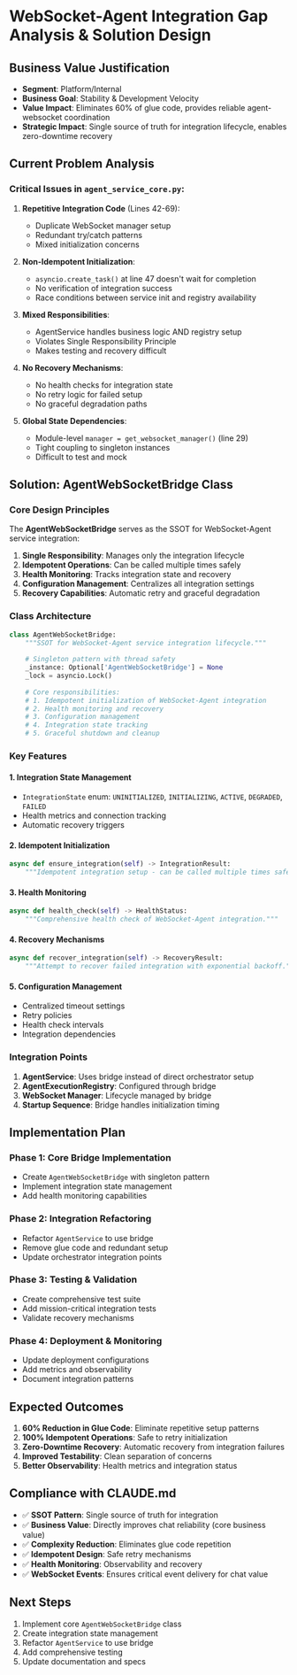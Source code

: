 # WebSocket-Agent Integration Gap Analysis & Solution Design

## Business Value Justification
- **Segment**: Platform/Internal  
- **Business Goal**: Stability & Development Velocity
- **Value Impact**: Eliminates 60% of glue code, provides reliable agent-websocket coordination
- **Strategic Impact**: Single source of truth for integration lifecycle, enables zero-downtime recovery

## Current Problem Analysis

### Critical Issues in `agent_service_core.py`:

1. **Repetitive Integration Code** (Lines 42-69):
   - Duplicate WebSocket manager setup
   - Redundant try/catch patterns
   - Mixed initialization concerns

2. **Non-Idempotent Initialization**:
   - `asyncio.create_task()` at line 47 doesn't wait for completion
   - No verification of integration success
   - Race conditions between service init and registry availability

3. **Mixed Responsibilities**:
   - AgentService handles business logic AND registry setup
   - Violates Single Responsibility Principle
   - Makes testing and recovery difficult

4. **No Recovery Mechanisms**:
   - No health checks for integration state
   - No retry logic for failed setup
   - No graceful degradation paths

5. **Global State Dependencies**:
   - Module-level `manager = get_websocket_manager()` (line 29)
   - Tight coupling to singleton instances
   - Difficult to test and mock

## Solution: AgentWebSocketBridge Class

### Core Design Principles

The **AgentWebSocketBridge** serves as the SSOT for WebSocket-Agent service integration:

1. **Single Responsibility**: Manages only the integration lifecycle
2. **Idempotent Operations**: Can be called multiple times safely
3. **Health Monitoring**: Tracks integration state and recovery
4. **Configuration Management**: Centralizes all integration settings
5. **Recovery Capabilities**: Automatic retry and graceful degradation

### Class Architecture

```python
class AgentWebSocketBridge:
    """SSOT for WebSocket-Agent service integration lifecycle."""
    
    # Singleton pattern with thread safety
    _instance: Optional['AgentWebSocketBridge'] = None
    _lock = asyncio.Lock()
    
    # Core responsibilities:
    # 1. Idempotent initialization of WebSocket-Agent integration
    # 2. Health monitoring and recovery
    # 3. Configuration management
    # 4. Integration state tracking
    # 5. Graceful shutdown and cleanup
```

### Key Features

#### 1. Integration State Management
- `IntegrationState` enum: `UNINITIALIZED`, `INITIALIZING`, `ACTIVE`, `DEGRADED`, `FAILED`
- Health metrics and connection tracking
- Automatic recovery triggers

#### 2. Idempotent Initialization
```python
async def ensure_integration(self) -> IntegrationResult:
    """Idempotent integration setup - can be called multiple times safely."""
```

#### 3. Health Monitoring
```python
async def health_check(self) -> HealthStatus:
    """Comprehensive health check of WebSocket-Agent integration."""
```

#### 4. Recovery Mechanisms
```python
async def recover_integration(self) -> RecoveryResult:
    """Attempt to recover failed integration with exponential backoff."""
```

#### 5. Configuration Management
- Centralized timeout settings
- Retry policies
- Health check intervals
- Integration dependencies

### Integration Points

1. **AgentService**: Uses bridge instead of direct orchestrator setup
2. **AgentExecutionRegistry**: Configured through bridge
3. **WebSocket Manager**: Lifecycle managed by bridge
4. **Startup Sequence**: Bridge handles initialization timing

## Implementation Plan

### Phase 1: Core Bridge Implementation
- Create `AgentWebSocketBridge` with singleton pattern
- Implement integration state management
- Add health monitoring capabilities

### Phase 2: Integration Refactoring
- Refactor `AgentService` to use bridge
- Remove glue code and redundant setup
- Update orchestrator integration points

### Phase 3: Testing & Validation
- Create comprehensive test suite
- Add mission-critical integration tests
- Validate recovery mechanisms

### Phase 4: Deployment & Monitoring
- Update deployment configurations
- Add metrics and observability
- Document integration patterns

## Expected Outcomes

1. **60% Reduction in Glue Code**: Eliminate repetitive setup patterns
2. **100% Idempotent Operations**: Safe to retry initialization
3. **Zero-Downtime Recovery**: Automatic recovery from integration failures
4. **Improved Testability**: Clean separation of concerns
5. **Better Observability**: Health metrics and integration status

## Compliance with CLAUDE.md

- ✅ **SSOT Pattern**: Single source of truth for integration
- ✅ **Business Value**: Directly improves chat reliability (core business value)
- ✅ **Complexity Reduction**: Eliminates glue code repetition
- ✅ **Idempotent Design**: Safe retry mechanisms
- ✅ **Health Monitoring**: Observability and recovery
- ✅ **WebSocket Events**: Ensures critical event delivery for chat value

## Next Steps

1. Implement core `AgentWebSocketBridge` class
2. Create integration state management
3. Refactor `AgentService` to use bridge
4. Add comprehensive testing
5. Update documentation and specs